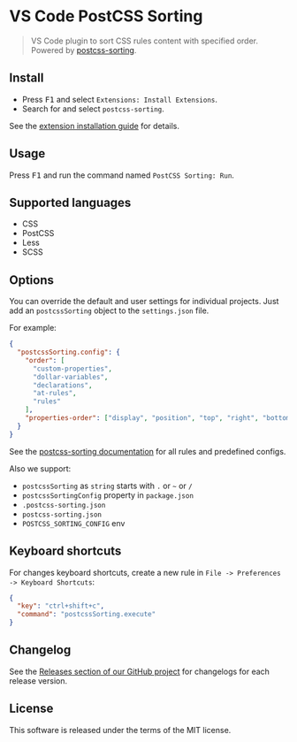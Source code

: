 # VS Code Post​CSS Sorting

> VS Code plugin to sort CSS rules content with specified order. Powered by [postcss-sorting](https://github.com/hudochenkov/postcss-sorting).

## Install

  * Press <kbd>F1</kbd> and select `Extensions: Install Extensions`.
  * Search for and select `postcss-sorting`.

See the [extension installation guide](https://code.visualstudio.com/docs/editor/extension-gallery) for details.

## Usage

Press <kbd>F1</kbd> and run the command named `PostCSS Sorting: Run`.

## Supported languages

  * CSS
  * PostCSS
  * Less
  * SCSS

## Options

You can override the default and user settings for individual projects. Just add an `postcssSorting` object to the `settings.json` file.

For example:

```json
{
  "postcssSorting.config": {
    "order": [
      "custom-properties",
      "dollar-variables",
      "declarations",
      "at-rules",
      "rules"
    ],
    "properties-order": ["display", "position", "top", "right", "bottom", "left"]
  }
}
```

See the [postcss-sorting documentation](https://github.com/hudochenkov/postcss-sorting#options) for all rules and predefined configs.

Also we support:

  * `postcssSorting` as `string` starts with `.` or `~` or `/`
  * `postcssSortingConfig` property in `package.json`
  * `.postcss-sorting.json`
  * `postcss-sorting.json`
  * `POSTCSS_SORTING_CONFIG` env

## Keyboard shortcuts

For changes keyboard shortcuts, create a new rule in `File -> Preferences -> Keyboard Shortcuts`:

```json
{
  "key": "ctrl+shift+c",
  "command": "postcssSorting.execute"
}
```

## Changelog

See the [Releases section of our GitHub project](https://github.com/mrmlnc/vscode-postcss-sorting/releases) for changelogs for each release version.

## License

This software is released under the terms of the MIT license.
